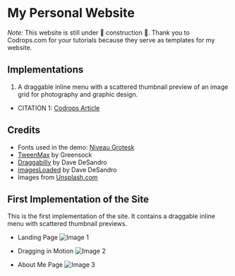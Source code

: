# My Personal Website

_Note:_ This website is still under 🚧 construction 🚧. Thank you to Codrops.com for your tutorials because they serve as templates for my website. 

## Implementations
1. A draggable inline menu with a scattered thumbnail preview of an image grid for photography and graphic design. 
* CITATION 1: [Codrops Article](https://tympanus.net/codrops/2019/06/19/draggable-menu-with-image-grid-previews/)

## Credits
*   Fonts used in the demo: [Niveau Grotesk](https://fonts.adobe.com/fonts/niveau-grotesk)
*   [TweenMax](https://greensock.com/tweenmax) by Greensock
*   [Draggabilly](https://draggabilly.desandro.com/) by Dave DeSandro
*   [imagesLoaded](https://imagesloaded.desandro.com/) by Dave DeSandro
*   Images from [Unsplash.com](https://unsplash.com/)

## First Implementation of the Site
This is the first implementation of the site. It contains a draggable inline menu with scattered thumbnail previews. 

* Landing Page
![Image 1](https://github.com/sydneypun/sydneypun.github.io/blob/master/img/Site%20page%201.png)

* Dragging in Motion
![Image 2](https://github.com/sydneypun/sydneypun.github.io/blob/master/img/Site%20page%202.png)

* About Me Page
![Image 3](https://github.com/sydneypun/sydneypun.github.io/blob/master/img/Site%20page%203.png)


